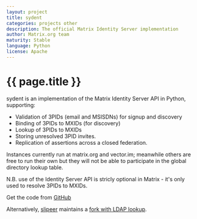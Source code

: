 ```yaml
---
layout: project
title: sydent
categories: projects other
description: The official Matrix Identity Server implementation
author: Matrix.org team
maturity: Stable
language: Python
license: Apache
---
```


# {{ page.title }}
sydent is an implementation of the Matrix Identity Server API in Python, supporting:

* Validation of 3PIDs (email and MSISDNs) for signup and discovery
* Binding of 3PIDs to MXIDs (for discovery)
* Lookup of 3PIDs to MXIDs
* Storing unresolved 3PID invites.
* Replication of assertions across a closed federation.

Instances currently run at matrix.org and vector.im; meanwhile others are free to run their own but they will not be able to participate in the global directory lookup table.

N.B. use of the Identity Server API is stricly optional in Matrix - it's only used to resolve 3PIDs to MXIDs.

Get the code from [GitHub](https://github.com/matrix-org/sydent)

Alternatively, [slipeer](https://githcub.com/slipeer) maintains a [fork with LDAP lookup](https://github.com/slipeer/sydent).
